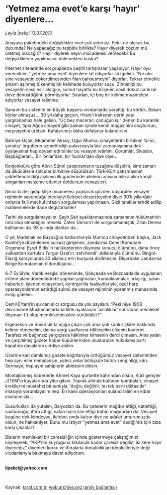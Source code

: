 # ‘Yetmez ama evet’e karşı ‘hayır’ diyenlere...

*Leyla İpekçi 13.07.2010*

<div class="yazi"><p>Anayasa paketindeki değişiklikler evet çok yetersiz. Peki, ne olacak bu durumda? Ne yapacağız bu tesbitle birilikte? Hayır diyerek çözüm mü üretmiş olacağız? Hayır diyerek neyin mücadelesi verilecek? Bu değişikliklerin yapılmasını önlemekten başka? </p>
<p>İnternet sitelerinde sol gruplarda çeşitli tartışmalar yaşanıyor. Hayır oyu verecekler, ‘ yetmez ama evet’ diyenlere laf ediyorlar sözgelimi. “Ne olur yine vesayetin çökertilmesinden filan bahsetmeyin” diyorlar. Tekrar etmekle anlamı aşınmış tükenmiş bir kelimede buluyorlar suçu. Zihnimizi bu vesayetin nasıl esir aldığını, somut hayatta bu klişenin nasıl dokuz canlı bir deve dönüştüğünü görmüyorlar. Sıradan, içi boş bir kelime muamelesi ediyorlar vesayet rejimine.</p>
<p>Sanırım bu sistemin en büyük başarısı vicdanlarda yarattığı bu körlük. Bakan körler olmuşuz... 30 yıl daha geçsin, Hrant’ı katleden derin yapı yargılanamaz hale gelsin. “Üç beş maceracı çocuğun işi” denen bu karanlık cinayet, tıpkı Ağca cinayeti gibi zaman içinde kendi magazinini oluştursun, meşruiyetini üretsin. Kafalarımızı daha defalarca bulandırsın.</p>
<p>Bahriye Üçok, Muammer Aksoy, Uğur Mumcu cinayetlerini birtakım ‘dinci, şeriatçı’ örgütlerin azmettirdiği palavrasıyla bizi zamanaşımına dek oyalayanlar hep devam ettirsinler bu vesayet rejimini. Çorumlar, Sivaslar, Başbağlarlar... Bir ‘onlar’dan, bir ‘bunlar’dan diye diye... </p>
<p>Konjonktüre göre Alevi-Sünni çatıştıranların tuzağına düşelim, kimi zaman da ülkücülerle solcular birbirine düşürülsün. Türk-Kürt çatışmasının şiddetlendirildiği açılımın ilk günlerinde ailelerin acısına bile açılım karşıtı sloganları malzeme edenler doldursun cenazeleri. </p>
<p>Şimdi bizler gidip klişe muamelesi yapılarak gözden düşürülen vesayet rejiminin savunduğu ideolojiyi ilelebet destekleyelim diye: 90’lı yıllardaki onlarca faili meçhul infazın sorgulaması yapılmasın. Gizli tanıklar tehdit edilip mahkemelerde ifade değiştirsinler! </p>
<p>Tarihi de sorgulamayalım. Şeyh Sait ayaklanmasında zamanının hükümetinin rolü olup olmadığını mesela. Zaten Dersim’i de sorgulamamıştık, Zilan Deresi katliamını da. 93 yılında olanları da... </p>
<p>O yıl; Madımak ve Başbağlar katliamlarıyla Mumcu cinayetinden başka, Jack Kamhi’ye düzenlenen suikast girişimini, Jandarma Genel Komutanı Orgeneral Eşref Bitlis’in helikopterinin düşmesi sonucu ölümünü, daha önce suikasttan kurtulan Turgut Özal’ın ‘zehirlendi’ iddialarıyla ölümünü. Bingöl-Elazığ karayolunda 33 silahsız erin kurşuna dizilmesini. Diyarbakır Jandarma Bölge Komutanının öldürülüşünü...</p>
<p>6-7 Eylül’de, Varlık Vergisi döneminde, Gökçeada ve Bozcaada’da uygulanan eritme planı dönemlerinde yapılan yağmaları, kundaklamaları, ırkçılığı, yalan haberleri, işlenen cinayetleri, kontrgerilla faaliyetleriyle, özel harp operasyonlarının estirdiği zulmü de vesayet rejiminin yıpranmış manasında eritip gidelim. </p>
<p>Cemil Ertem’in şu can alıcı sorgusu da yok sayılsın: “Peki niye 1908 devriminde Müslümanlarla birlikte ayaklanan ‘azınlıklar’ sonradan memleket düşmanı (!) olup memleketimizden sürüldüler?”</p>
<p>Ergenekon ve Susurluk’ta açığa çıkan çok ama çok kanlı ilişkiler hakkında kelime etmeyelim, daima yargı zaaflarına kilitleyelim ülkenin kaderini. Tarafsız ve bağımsız yargıçlarla hâkimler kimsenin derdi olmasın. Ama yalan ve çarpıtılmış gazete haber kupürlerinden oluşturulan hukukdışı parti kapatma davalarını ciddiye alalım. </p>
<p>Üzerine kan damlamış gazete kâğıtlarıyla örttüğümüz vesayet sisteminden hep aynı eller nemalansın, yalnız onlar bölüşsün bütün zenginliği, kârı. Sermaye, hep aynı sahiplerin abidesini diksin. </p>
<p>Montajlanmış haberlerle Ahmet Kaya gurbette kahrından ölsün. Kürt gençler JİTEM’in kuyularında yitip gitsin. Toprak altında bulunan bombaları, cinayet krokilerini müstehzi bir sırıtışla, ‘doğru değildir, bu tek parti diktasıdır’ imasıyla yorumlayalım hep. En kanlı operasyonları sulandıralım en kibar imalarımızla... </p>
<p>Susurlukları da yutalım, Balyozları da. Bu çetelerin mağdur ettiği, katlettiği, susturduğu, iftira attığı, vatan haini ilan ettiği bütün mağdurları da. Vesayet bugüne dek kimdeyse, ilelebet onda kalsın diye ne adalet umurumuzda olsun, ne hakkaniyet. Bunu mu istiyor “yetmez ama evet” dediğimiz için bize karşı çıkanlar?</p>
<p>Bizlerin memleketi bir çaresizliğin içinde göstermeye çalıştığımızı söyleyerek, “AKP’nin kuyruğuna takılacak kadar çaresiz değiliz, iki kere hayır diyeceğiz” diyenleri korku ve iftiralarla donatıldıkları ideolojileriyle değil vicdanlarıyla bakmaya davet ediyorum.</p>
<p><b><br/>lipekci@yahoo.com</b></p>
<p><b> </b></p>
</div>

Kaynak: [taraf.com.tr](http://www.taraf.com.tr:80/leyla-ipekci/makale-yetmez-ama-evet-e-karsi-hayir-diyenlere.htm), [web.archive.org (arşiv bağlantısı)](http://web.archive.org/web/20100716180531/http://www.taraf.com.tr:80/leyla-ipekci/makale-yetmez-ama-evet-e-karsi-hayir-diyenlere.htm)
